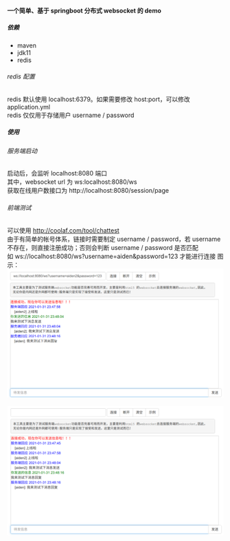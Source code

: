 #### 一个简单、基于 springboot 分布式 websocket 的 demo

##### 依赖
- maven
- jdk11
- redis

###### redis 配置
redis 默认使用 localhost:6379。如果需要修改 host:port，可以修改 application.yml
<br/>
redis 仅仅用于存储用户 username / password

##### 使用
###### 服务端启动
启动后，会监听 localhost:8080 端口
<br/>
其中，websocket url 为 ws:localhost:8080/ws
<br/>
获取在线用户数接口为 http://localhost:8080/session/page

###### 前端测试
可以使用 http://coolaf.com/tool/chattest
<br/>
由于有简单的帐号体系，链接时需要制定 username / password，若 username 不存在，则直接注册成功；否则会判断 username / password 是否匹配
<br/>
如 ws://localhost:8080/ws?username=aiden&password=123 才能进行连接
图示：
![](./image1.png)
<br/>
<br/>
![](./image2.png)
